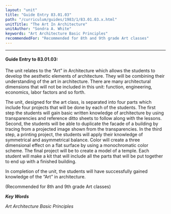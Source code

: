 ```yaml
---
layout: "unit"
title: "Guide Entry 83.01.03"
path: "/curriculum/guides/1983/1/83.01.03.x.html"
unitTitle: "The Art In Architecture"
unitAuthor: "Sondra A. White"
keywords: "Art Architecture Basic Principles"
recommendedFor: "Recommended for 8th and 9th grade Art classes"
---
```

<body>
<hr/>
<h4>
Guide Entry to 83.01.03:
</h4>
The unit relates to the “Art” in Architecture which allows the students to develop the aesthetic elements of architecture.  They will be combining their understanding of the art in architecture.  There are many architectural dimensions that will not be included in this unit: function, engineering, economics, labor factors and so forth.
<p>
The unit, designed for the art class, is separated into four parts which include four projects that will be done by each of the students.  The first step the students will gain basic written knowledge of architecture by using transparencies and reference ditto sheets to follow along with the lessons.  Second, the students will be able to duplicate the facade of a building by tracing from a projected image shown from the transparencies.  In the third step, a printing project, the students will apply their knowledge of symmetrical and asymmetrical balance.  Color will create a three dimensional effect on a flat surface by using a monochromatic color scheme.  The final project will be to create a model of a temple.  Each student will make a kit that will include all the parts that will be put together to end up with a finished building.
</p>
<p>
In completion of the unit, the students will have successfully gained knowledge of the “Art” in architecture.
</p>
<p>
(Recommended for 8th and 9th grade Art classes)
</p>
<p>
<b>
<i>
Key Words
</i>
</b>
<br/>
</p>
<p>
<i>
Art Architecture Basic Principles
</i>
</p>
</body>
